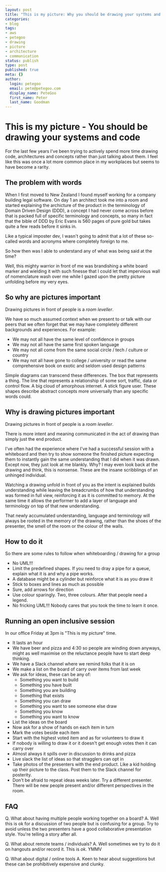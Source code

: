 ```yaml
---
layout: post
title: "This is my picture: Why you should be drawing your systems and code"
categories:
- blog
tags:
- aws
- petegoo
- drawing
- picture
- architecture
- communication
status: publish
type: post
published: true
meta: {}
author:
  login: petegoo
  email: pete@petegoo.com
  display_name: PeteGoo
  first_name: Peter
  last_name: Goodman
---
```


# This is my picture - You should be drawing your systems and code

For the last few years I've been trying to actively spend more time 
drawing code, architectures and concepts rather than just talking
about them. I feel like this was once a lot more common place in my
workplaces but seems to have become a rarity.

## The problem with words

When I first moved to New Zealand I found myself working for a company
building legal software. On day 1 an architect took me into a room and
started explaining the archicture of the product in the terminology of 
Domain Driven Design (DDD), a concept I had never come across before 
that is packed full of specific terminology and concepts, so many in 
fact that the bible of DDD by Eric Evans is 560 pages of pure gold but
takes quite a few reads before it sinks in. 

Like a typical imposter dev, I wasn't going to admit that a lot of
these so-called words and acronyms where completely foreign to me. 

So how then was I able to understand any of what was being said at 
the time?

Well, this mighty warrior in front of me was brandishing a white board 
marker and wielding it with such finesse that I could let that 
impervious wall of nomenclature wash over me while I gazed upon the 
pretty picture unfolding before my very eyes.

## So why are pictures important

Drawing pictures in front of people is a *room leveller*.

We have so much assumed context when we present to or talk with our peers 
that we often forget that we may have completely different backgrounds
and experiences. For example:

 - We may not all have the same level of confidence in groups 
 - We may not all have the same first spoken language
 - We may not all come from the same social circle / tech / culture or country
 - We may not all have gone to college / university or read the same comprehensive book on exotic and seldom used design patterns

Simple diagrams can transcend these differences. The box that represents a thing.
The line that represents a relationship of some sort, traffic, data or control flow.
A big cloud of amorphous internet. A stick figure user. These shapes describe abstract 
concepts more universally than any specific words could.

## Why is drawing pictures important

Drawing pictures in front of people is a *room leveller*.

There is more intent and meaning communicated in the act of drawing than 
simply just the end product.

I've often had the experience where I've had a successful session with a whiteboard 
and then try to show someone the finished picture expecting them to instantly gain the same 
understanding that I did when it was drawn. Except now, they just look at me blankly. Why?
I may even look back at the drawing and think, this is nonsense. These are the insane 
scribblings of an unhinged individual. 

Watching a drawing unfold in front of you as the intent is explained builds understanding
while leaving the breadcrumbs of how that understanding was formed in full view, reinforcing
it as it is committed to memory. At the same time it allows the performer to add a layer of 
language and terminology on top of that new understanding. 

That newly accumulated understanding, language and terminology will always be rooted in the 
memory of the drawing, rather than the shoes of the presenter, the smell of the room or the 
colour of the walls.

## How to do it

So there are some rules to follow when whiteboarding / drawing for a group

- No UML!!! 
- Limit the predefined shapes. If you need to dray a pipe for a queue, explain what it is and why a pipe works.
- A database might be a cylinder but reinforce what it is as you draw it
- Stick to boxes and lines as much as possible
- Sure, add arrows for direction
- Use colour sparingly. Two, three colours. After that people need a legend.
- No fricking UML!!! Nobody cares that you took the time to learn it once.

## Running an open inclusive session

In our office Friday at 3pm is "This is my picture" time.

 - It lasts an hour
 - We have beer and pizza and 4:30 so people are winding down anyways, might as well maximise on the reluctance people have to start deep thinking.
 - We have a Slack channel where we remind folks that it is on
 - We make a list on the board of carry over items from last week
 - We ask for ideas, these can be any of:
   - Something you want to build
   - Something you have built
   - Something you are building
   - Something that exists
   - Something you can draw
   - Something you want to see someone else draw
   - Something you know
   - Something you want to know
 - List the ideas on the board
 - Now ask for a show of hands on each item in turn
 - Mark the votes beside each item
 - Start with the highest voted item and as for volunteers to draw it
 - If nobody is willing to draw it or it doesn't get enough votes then it can carry over
 - Almost always it spills over in discussion to drinks and pizza
 - Live slack the list of ideas so that stragglers can opt in
 - Take photos of the presenters with the end product. Like a kid holding up their picture to the class. Post them to the Slack channel for posterity.
 - Don't be afraid to repeat ideas weeks later. Try a different presenter. There will be new people present and/or different perspectives in the room.



## FAQ

Q. What about having multiple people working together on a board?
A. Well this is ok for a discussion of two people but is confusing for a group. Try to avoid unless the two presenters have a good collaborative presentation style. You're telling a story after all.

Q. What about remote teams / individuals?
A. Well sometimes we try to do it on hangouts and/or record it. This is _ok_. YMMV

Q. What about digital / online tools
A. Keen to hear about suggestions but these can be prohibitively expensive and clunky.


